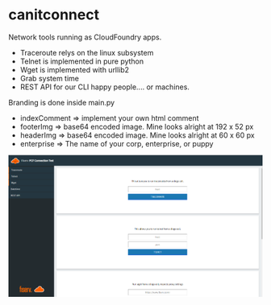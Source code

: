 # canitconnect

Network tools running as CloudFoundry apps.
- Traceroute relys on the linux subsystem
- Telnet is implemented in pure python
- Wget is implemented with urllib2
- Grab system time
- REST API for our CLI happy people.... or machines.

Branding is done inside main.py
- indexComment => implement your own html comment <!-- your ascii art -->
- footerImg => base64 encoded image. Mine looks alright at 192 x 52 px
- headerImg => base64 encoded image. Mine looks alright at 60 x 60 px
- enterprise => The name of your corp, enterprise, or puppy

![](static/img/screenshot.png)
